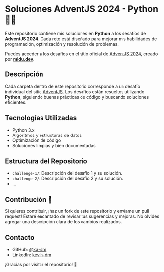 # Soluciones AdventJS 2024 - Python 🐍🎄

Este repositorio contiene mis soluciones en **Python** a los desafíos de **AdventJS 2024**. Cada reto está diseñado para mejorar mis habilidades de programación, optimización y resolución de problemas.

Puedes acceder a los desafíos en el sitio oficial de [AdventJS 2024](https://adventjs.dev/es), creado por **[midu.dev](https://midu.dev/)**.

## Descripción

Cada carpeta dentro de este repositorio corresponde a un desafío individual del sitio [AdventJS](https://adventjs.dev/es). Los desafíos están resueltos utilizando **Python**, siguiendo buenas prácticas de código y buscando soluciones eficientes.

## Tecnologías Utilizadas

- Python 3.x
- Algoritmos y estructuras de datos
- Optimización de código
- Soluciones limpias y bien documentadas

## Estructura del Repositorio

- `challenge-1/`: Descripción del desafío 1 y su solución.
- `challenge-2/`: Descripción del desafío 2 y su solución.
- ...

## Contribución 🤝

Si quieres contribuir, ¡haz un fork de este repositorio y envíame un pull request! Estaré encantado de revisar tus sugerencias y mejoras. No olvides agregar una descripción clara de los cambios realizados.

## Contacto

- GitHub: [@ka-dm](https://github.com/ka-dm)
- LinkedIn: [kevin-dm](https://www.linkedin.com/in/kevin-dm/)

¡Gracias por visitar el repositorio! 🚀

